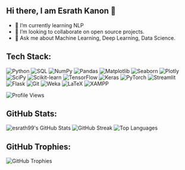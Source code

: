 ## Hi there, I am Esrath Kanon 👋

- 🌱 I’m currently learning NLP
- 👯 I’m looking to collaborate on open source projects.
- 💬 Ask me about Machine Learning, Deep Learning, Data Science.


## Tech Stack:

![Python](https://img.shields.io/badge/Python-3776AB?style=for-the-badge&logo=python&logoColor=white)
![SQL](https://img.shields.io/badge/SQL-4479A1?style=for-the-badge&logo=mysql&logoColor=white)
![NumPy](https://img.shields.io/badge/NumPy-013243?style=for-the-badge&logo=numpy&logoColor=white)
![Pandas](https://img.shields.io/badge/Pandas-150458?style=for-the-badge&logo=pandas&logoColor=white)
![Matplotlib](https://img.shields.io/badge/Matplotlib-3776AB?style=for-the-badge&logo=matplotlib&logoColor=white)
![Seaborn](https://img.shields.io/badge/Seaborn-2E8B57?style=for-the-badge&logo=seaborn&logoColor=white)
![Plotly](https://img.shields.io/badge/Plotly-3F4F75?style=for-the-badge&logo=plotly&logoColor=white)
![SciPy](https://img.shields.io/badge/SciPy-8CAAE6?style=for-the-badge&logo=scipy&logoColor=white)
![Scikit-learn](https://img.shields.io/badge/Scikit--Learn-F7931E?style=for-the-badge&logo=scikit-learn&logoColor=white)
![TensorFlow](https://img.shields.io/badge/TensorFlow-FF6F00?style=for-the-badge&logo=tensorflow&logoColor=white)
![Keras](https://img.shields.io/badge/Keras-D00000?style=for-the-badge&logo=keras&logoColor=white)
![PyTorch](https://img.shields.io/badge/PyTorch-EE4C2C?style=for-the-badge&logo=pytorch&logoColor=white)
![Streamlit](https://img.shields.io/badge/Streamlit-FF4B4B?style=for-the-badge&logo=streamlit&logoColor=white)
![Flask](https://img.shields.io/badge/Flask-000000?style=for-the-badge&logo=flask&logoColor=white)
![Git](https://img.shields.io/badge/Git-F05032?style=for-the-badge&logo=git&logoColor=white)
![Weka](https://img.shields.io/badge/Weka-000000?style=for-the-badge&logo=weka&logoColor=white)
![LaTeX](https://img.shields.io/badge/LaTeX-008080?style=for-the-badge&logo=latex&logoColor=white)
![XAMPP](https://img.shields.io/badge/XAMPP-FB7A24?style=for-the-badge&logo=xampp&logoColor=white)


![Profile Views](https://komarev.com/ghpvc/?username=esrath99&color=blue)


## GitHub Stats:

![esrath99's GitHub Stats](https://github-readme-stats.vercel.app/api?username=esrath99&show_icons=true&theme=dark)
![GitHub Streak](https://github-readme-streak-stats.herokuapp.com/?user=esrath99&theme=dark)
![Top Languages](https://github-readme-stats.vercel.app/api/top-langs/?username=esrath99&layout=compact&theme=dark)

## GitHub Trophies:
![GitHub Trophies](https://github-profile-trophy.vercel.app/?username=esrath99&theme=juicyfresh&no-frame=true&margin-w=15)
